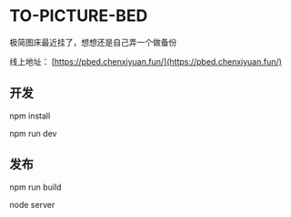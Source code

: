 # TO-PICTURE-BED

极简图床最近挂了，想想还是自己弄一个做备份

线上地址： [https://pbed.chenxiyuan.fun/](https://pbed.chenxiyuan.fun/)

## 开发

npm install

npm run dev

## 发布

npm run build

node server